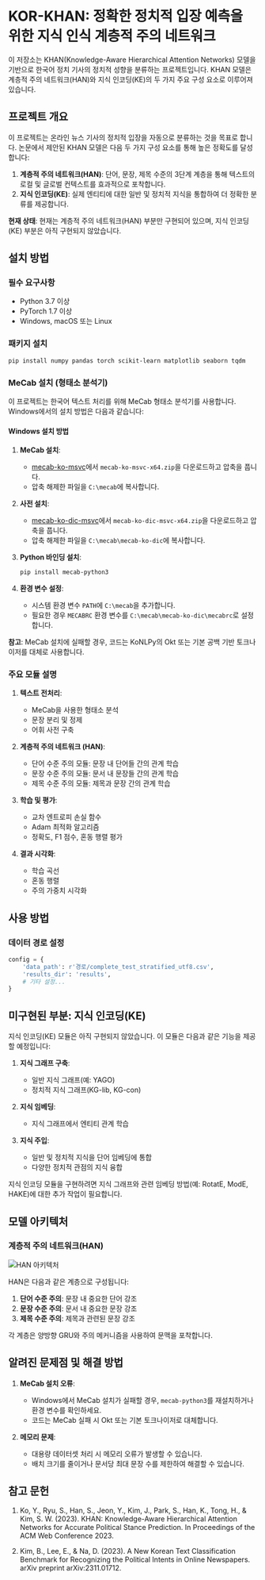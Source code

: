 # KOR-KHAN: 정확한 정치적 입장 예측을 위한 지식 인식 계층적 주의 네트워크

이 저장소는 KHAN(Knowledge-Aware Hierarchical Attention Networks) 모델을 기반으로 한국어 정치 기사의 정치적 성향을 분류하는 프로젝트입니다. KHAN 모델은 계층적 주의 네트워크(HAN)와 지식 인코딩(KE)의 두 가지 주요 구성 요소로 이루어져 있습니다.

## 프로젝트 개요

이 프로젝트는 온라인 뉴스 기사의 정치적 입장을 자동으로 분류하는 것을 목표로 합니다. 논문에서 제안된 KHAN 모델은 다음 두 가지 구성 요소를 통해 높은 정확도를 달성합니다:

1. **계층적 주의 네트워크(HAN)**: 단어, 문장, 제목 수준의 3단계 계층을 통해 텍스트의 로컬 및 글로벌 컨텍스트를 효과적으로 포착합니다.
2. **지식 인코딩(KE)**: 실제 엔티티에 대한 일반 및 정치적 지식을 통합하여 더 정확한 분류를 제공합니다.

**현재 상태**: 현재는 계층적 주의 네트워크(HAN) 부분만 구현되어 있으며, 지식 인코딩(KE) 부분은 아직 구현되지 않았습니다.

## 설치 방법

### 필수 요구사항

- Python 3.7 이상
- PyTorch 1.7 이상
- Windows, macOS 또는 Linux

### 패키지 설치

```bash
pip install numpy pandas torch scikit-learn matplotlib seaborn tqdm
```

### MeCab 설치 (형태소 분석기)

이 프로젝트는 한국어 텍스트 처리를 위해 MeCab 형태소 분석기를 사용합니다. Windows에서의 설치 방법은 다음과 같습니다:

#### Windows 설치 방법

1. **MeCab 설치**:
   - [mecab-ko-msvc](https://github.com/Pusnow/mecab-ko-msvc/releases)에서 `mecab-ko-msvc-x64.zip`을 다운로드하고 압축을 풉니다.
   - 압축 해제한 파일을 `C:\mecab`에 복사합니다.

2. **사전 설치**:
   - [mecab-ko-dic-msvc](https://github.com/Pusnow/mecab-ko-dic-msvc/releases)에서 `mecab-ko-dic-msvc-x64.zip`을 다운로드하고 압축을 풉니다.
   - 압축 해제한 파일을 `C:\mecab\mecab-ko-dic`에 복사합니다.

3. **Python 바인딩 설치**:
   ```bash
   pip install mecab-python3
   ```

4. **환경 변수 설정**:
   - 시스템 환경 변수 `PATH`에 `C:\mecab`을 추가합니다.
   - 필요한 경우 `MECABRC` 환경 변수를 `C:\mecab\mecab-ko-dic\mecabrc`로 설정합니다.

**참고**: MeCab 설치에 실패할 경우, 코드는 KoNLPy의 Okt 또는 기본 공백 기반 토크나이저를 대체로 사용합니다.


### 주요 모듈 설명

1. **텍스트 전처리**:
   - MeCab을 사용한 형태소 분석
   - 문장 분리 및 정제
   - 어휘 사전 구축

2. **계층적 주의 네트워크 (HAN)**:
   - 단어 수준 주의 모듈: 문장 내 단어들 간의 관계 학습
   - 문장 수준 주의 모듈: 문서 내 문장들 간의 관계 학습
   - 제목 수준 주의 모듈: 제목과 문장 간의 관계 학습

3. **학습 및 평가**:
   - 교차 엔트로피 손실 함수
   - Adam 최적화 알고리즘
   - 정확도, F1 점수, 혼동 행렬 평가

4. **결과 시각화**:
   - 학습 곡선
   - 혼동 행렬
   - 주의 가중치 시각화

## 사용 방법

### 데이터 경로 설정


```python
config = {
    'data_path': r'경로/complete_test_stratified_utf8.csv',
    'results_dir': 'results',
    # 기타 설정...
}
```

## 미구현된 부분: 지식 인코딩(KE)

지식 인코딩(KE) 모듈은 아직 구현되지 않았습니다. 이 모듈은 다음과 같은 기능을 제공할 예정입니다:

1. **지식 그래프 구축**:
   - 일반 지식 그래프(예: YAGO)
   - 정치적 지식 그래프(KG-lib, KG-con)

2. **지식 임베딩**:
   - 지식 그래프에서 엔티티 관계 학습

3. **지식 주입**:
   - 일반 및 정치적 지식을 단어 임베딩에 통합
   - 다양한 정치적 관점의 지식 융합

지식 인코딩 모듈을 구현하려면 지식 그래프와 관련 임베딩 방법(예: RotatE, ModE, HAKE)에 대한 추가 작업이 필요합니다.

## 모델 아키텍처

### 계층적 주의 네트워크(HAN)

![HAN 아키텍처](https://encrypted-tbn0.gstatic.com/images?q=tbn:ANd9GcSQtvIj3Mno-yQiEYFthjwFVwVOOt9QWV1xZw&usqp=CAU)

HAN은 다음과 같은 계층으로 구성됩니다:

1. **단어 수준 주의**: 문장 내 중요한 단어 강조
2. **문장 수준 주의**: 문서 내 중요한 문장 강조
3. **제목 수준 주의**: 제목과 관련된 문장 강조

각 계층은 양방향 GRU와 주의 메커니즘을 사용하여 문맥을 포착합니다.

## 알려진 문제점 및 해결 방법

1. **MeCab 설치 오류**:
   - Windows에서 MeCab 설치가 실패할 경우, `mecab-python3`를 재설치하거나 환경 변수를 확인하세요.
   - 코드는 MeCab 실패 시 Okt 또는 기본 토크나이저로 대체합니다.

2. **메모리 문제**:
   - 대용량 데이터셋 처리 시 메모리 오류가 발생할 수 있습니다.
   - 배치 크기를 줄이거나 문서당 최대 문장 수를 제한하여 해결할 수 있습니다.


## 참고 문헌

1. Ko, Y., Ryu, S., Han, S., Jeon, Y., Kim, J., Park, S., Han, K., Tong, H., & Kim, S. W. (2023). KHAN: Knowledge-Aware Hierarchical Attention Networks for Accurate Political Stance Prediction. In Proceedings of the ACM Web Conference 2023.

2. Kim, B., Lee, E., & Na, D. (2023). A New Korean Text Classification Benchmark for Recognizing the Political Intents in Online Newspapers. arXiv preprint arXiv:2311.01712.
